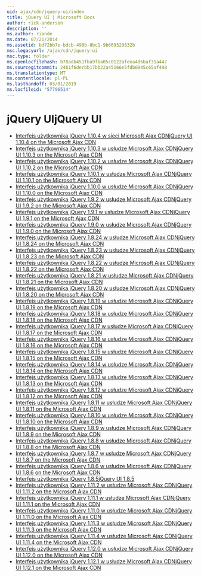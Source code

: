 ```yaml
---
uid: ajax/cdn/jquery-ui/index
title: jQuery UI | Microsoft Docs
author: rick-anderson
description: ''
ms.author: riande
ms.date: 07/21/2014
ms.assetid: bd72bb7e-bdcb-490b-8bc1-9b669329632b
msc.legacyurl: /ajax/cdn/jquery-ui
msc.type: folder
ms.openlocfilehash: b78adb451fba9fba05c0122afeea4d6baf31a447
ms.sourcegitcommit: 24b1f6decbb17bb22a45166e5fdb0845c65af498
ms.translationtype: MT
ms.contentlocale: pl-PL
ms.lasthandoff: 03/01/2019
ms.locfileid: "57796514"
---
```

<a name="jquery-ui"></a><span data-ttu-id="b3581-102">jQuery UI</span><span class="sxs-lookup"><span data-stu-id="b3581-102">jQuery UI</span></span>
====================
- [<span data-ttu-id="b3581-103">Interfejs użytkownika jQuery 1.10.4 w sieci Microsoft Ajax CDN</span><span class="sxs-lookup"><span data-stu-id="b3581-103">jQuery UI 1.10.4 on the Microsoft Ajax CDN</span></span>](cdnjqueryui1104.md)
- [<span data-ttu-id="b3581-104">Interfejs użytkownika jQuery 1.10.3 w usłudze Microsoft Ajax CDN</span><span class="sxs-lookup"><span data-stu-id="b3581-104">jQuery UI 1.10.3 on the Microsoft Ajax CDN</span></span>](cdnjqueryui1103.md)
- [<span data-ttu-id="b3581-105">Interfejs użytkownika jQuery 1.10.2 w usłudze Microsoft Ajax CDN</span><span class="sxs-lookup"><span data-stu-id="b3581-105">jQuery UI 1.10.2 on the Microsoft Ajax CDN</span></span>](cdnjqueryui1102.md)
- [<span data-ttu-id="b3581-106">Interfejs użytkownika jQuery 1.10.1 w usłudze Microsoft Ajax CDN</span><span class="sxs-lookup"><span data-stu-id="b3581-106">jQuery UI 1.10.1 on the Microsoft Ajax CDN</span></span>](cdnjqueryui1101.md)
- [<span data-ttu-id="b3581-107">Interfejs użytkownika jQuery 1.10.0 w usłudze Microsoft Ajax CDN</span><span class="sxs-lookup"><span data-stu-id="b3581-107">jQuery UI 1.10.0 on the Microsoft Ajax CDN</span></span>](cdnjqueryui1100.md)
- [<span data-ttu-id="b3581-108">Interfejs użytkownika jQuery 1.9.2 w usłudze Microsoft Ajax CDN</span><span class="sxs-lookup"><span data-stu-id="b3581-108">jQuery UI 1.9.2 on the Microsoft Ajax CDN</span></span>](cdnjqueryui192.md)
- [<span data-ttu-id="b3581-109">Interfejs użytkownika jQuery 1.9.1 w usłudze Microsoft Ajax CDN</span><span class="sxs-lookup"><span data-stu-id="b3581-109">jQuery UI 1.9.1 on the Microsoft Ajax CDN</span></span>](cdnjqueryui191.md)
- [<span data-ttu-id="b3581-110">Interfejs użytkownika jQuery 1.9.0 w usłudze Microsoft Ajax CDN</span><span class="sxs-lookup"><span data-stu-id="b3581-110">jQuery UI 1.9.0 on the Microsoft Ajax CDN</span></span>](cdnjqueryui190.md)
- [<span data-ttu-id="b3581-111">Interfejs użytkownika jQuery 1.8.24 w usłudze Microsoft Ajax CDN</span><span class="sxs-lookup"><span data-stu-id="b3581-111">jQuery UI 1.8.24 on the Microsoft Ajax CDN</span></span>](cdnjqueryui1824.md)
- [<span data-ttu-id="b3581-112">Interfejs użytkownika jQuery 1.8.23 w usłudze Microsoft Ajax CDN</span><span class="sxs-lookup"><span data-stu-id="b3581-112">jQuery UI 1.8.23 on the Microsoft Ajax CDN</span></span>](cdnjqueryui1823.md)
- [<span data-ttu-id="b3581-113">Interfejs użytkownika jQuery 1.8.22 w usłudze Microsoft Ajax CDN</span><span class="sxs-lookup"><span data-stu-id="b3581-113">jQuery UI 1.8.22 on the Microsoft Ajax CDN</span></span>](cdnjqueryui1822.md)
- [<span data-ttu-id="b3581-114">Interfejs użytkownika jQuery 1.8.21 w usłudze Microsoft Ajax CDN</span><span class="sxs-lookup"><span data-stu-id="b3581-114">jQuery UI 1.8.21 on the Microsoft Ajax CDN</span></span>](cdnjqueryui1821.md)
- [<span data-ttu-id="b3581-115">Interfejs użytkownika jQuery 1.8.20 w usłudze Microsoft Ajax CDN</span><span class="sxs-lookup"><span data-stu-id="b3581-115">jQuery UI 1.8.20 on the Microsoft Ajax CDN</span></span>](cdnjqueryui1820.md)
- [<span data-ttu-id="b3581-116">Interfejs użytkownika jQuery 1.8.19 w usłudze Microsoft Ajax CDN</span><span class="sxs-lookup"><span data-stu-id="b3581-116">jQuery UI 1.8.19 on the Microsoft Ajax CDN</span></span>](cdnjqueryui1819.md)
- [<span data-ttu-id="b3581-117">Interfejs użytkownika jQuery 1.8.18 w usłudze Microsoft Ajax CDN</span><span class="sxs-lookup"><span data-stu-id="b3581-117">jQuery UI 1.8.18 on the Microsoft Ajax CDN</span></span>](cdnjqueryui1818.md)
- [<span data-ttu-id="b3581-118">Interfejs użytkownika jQuery 1.8.17 w usłudze Microsoft Ajax CDN</span><span class="sxs-lookup"><span data-stu-id="b3581-118">jQuery UI 1.8.17 on the Microsoft Ajax CDN</span></span>](cdnjqueryui1817.md)
- [<span data-ttu-id="b3581-119">Interfejs użytkownika jQuery 1.8.16 w usłudze Microsoft Ajax CDN</span><span class="sxs-lookup"><span data-stu-id="b3581-119">jQuery UI 1.8.16 on the Microsoft Ajax CDN</span></span>](cdnjqueryui1816.md)
- [<span data-ttu-id="b3581-120">Interfejs użytkownika jQuery 1.8.15 w usłudze Microsoft Ajax CDN</span><span class="sxs-lookup"><span data-stu-id="b3581-120">jQuery UI 1.8.15 on the Microsoft Ajax CDN</span></span>](cdnjqueryui1815.md)
- [<span data-ttu-id="b3581-121">Interfejs użytkownika jQuery 1.8.14 w usłudze Microsoft Ajax CDN</span><span class="sxs-lookup"><span data-stu-id="b3581-121">jQuery UI 1.8.14 on the Microsoft Ajax CDN</span></span>](cdnjqueryui1814.md)
- [<span data-ttu-id="b3581-122">Interfejs użytkownika jQuery 1.8.13 w usłudze Microsoft Ajax CDN</span><span class="sxs-lookup"><span data-stu-id="b3581-122">jQuery UI 1.8.13 on the Microsoft Ajax CDN</span></span>](cdnjqueryui1813.md)
- [<span data-ttu-id="b3581-123">Interfejs użytkownika jQuery 1.8.12 w usłudze Microsoft Ajax CDN</span><span class="sxs-lookup"><span data-stu-id="b3581-123">jQuery UI 1.8.12 on the Microsoft Ajax CDN</span></span>](cdnjqueryui1812.md)
- [<span data-ttu-id="b3581-124">Interfejs użytkownika jQuery 1.8.11 w usłudze Microsoft Ajax CDN</span><span class="sxs-lookup"><span data-stu-id="b3581-124">jQuery UI 1.8.11 on the Microsoft Ajax CDN</span></span>](cdnjqueryui1811.md)
- [<span data-ttu-id="b3581-125">Interfejs użytkownika jQuery 1.8.10 w usłudze Microsoft Ajax CDN</span><span class="sxs-lookup"><span data-stu-id="b3581-125">jQuery UI 1.8.10 on the Microsoft Ajax CDN</span></span>](cdnjqueryui1910.md)
- [<span data-ttu-id="b3581-126">Interfejs użytkownika jQuery 1.8.9 w usłudze Microsoft Ajax CDN</span><span class="sxs-lookup"><span data-stu-id="b3581-126">jQuery UI 1.8.9 on the Microsoft Ajax CDN</span></span>](cdnjqueryui189.md)
- [<span data-ttu-id="b3581-127">Interfejs użytkownika jQuery 1.8.8 w usłudze Microsoft Ajax CDN</span><span class="sxs-lookup"><span data-stu-id="b3581-127">jQuery UI 1.8.8 on the Microsoft Ajax CDN</span></span>](cdnjqueryui188.md)
- [<span data-ttu-id="b3581-128">Interfejs użytkownika jQuery 1.8.7 w usłudze Microsoft Ajax CDN</span><span class="sxs-lookup"><span data-stu-id="b3581-128">jQuery UI 1.8.7 on the Microsoft Ajax CDN</span></span>](cdnjqueryui187.md)
- [<span data-ttu-id="b3581-129">Interfejs użytkownika jQuery 1.8.6 w usłudze Microsoft Ajax CDN</span><span class="sxs-lookup"><span data-stu-id="b3581-129">jQuery UI 1.8.6 on the Microsoft Ajax CDN</span></span>](cdnjqueryui186.md)
- [<span data-ttu-id="b3581-130">Interfejs użytkownika jQuery 1.8.5</span><span class="sxs-lookup"><span data-stu-id="b3581-130">jQuery UI 1.8.5</span></span>](cdnjqueryui185.md)
- [<span data-ttu-id="b3581-131">Interfejs użytkownika jQuery 1.11.2 w usłudze Microsoft Ajax CDN</span><span class="sxs-lookup"><span data-stu-id="b3581-131">jQuery UI 1.11.2 on the Microsoft Ajax CDN</span></span>](cdnjqueryui1112.md)
- [<span data-ttu-id="b3581-132">Interfejs użytkownika jQuery 1.11.1 w usłudze Microsoft Ajax CDN</span><span class="sxs-lookup"><span data-stu-id="b3581-132">jQuery UI 1.11.1 on the Microsoft Ajax CDN</span></span>](cdnjqueryui1111.md)
- [<span data-ttu-id="b3581-133">Interfejs użytkownika jQuery 1.11.0 w usłudze Microsoft Ajax CDN</span><span class="sxs-lookup"><span data-stu-id="b3581-133">jQuery UI 1.11.0 on the Microsoft Ajax CDN</span></span>](cdnjqueryui1110.md)
- [<span data-ttu-id="b3581-134">Interfejs użytkownika jQuery 1.11.3 w usłudze Microsoft Ajax CDN</span><span class="sxs-lookup"><span data-stu-id="b3581-134">jQuery UI 1.11.3 on the Microsoft Ajax CDN</span></span>](cdnjqueryui1113.md)
- [<span data-ttu-id="b3581-135">Interfejs użytkownika jQuery 1.11.4 w usłudze Microsoft Ajax CDN</span><span class="sxs-lookup"><span data-stu-id="b3581-135">jQuery UI 1.11.4 on the Microsoft Ajax CDN</span></span>](cdnjqueryui1114.md)
- [<span data-ttu-id="b3581-136">Interfejs użytkownika jQuery 1.12.0 w usłudze Microsoft Ajax CDN</span><span class="sxs-lookup"><span data-stu-id="b3581-136">jQuery UI 1.12.0 on the Microsoft Ajax CDN</span></span>](cdnjqueryui1120.md)
- [<span data-ttu-id="b3581-137">Interfejs użytkownika jQuery 1.12.1 w usłudze Microsoft Ajax CDN</span><span class="sxs-lookup"><span data-stu-id="b3581-137">jQuery UI 1.12.1 on the Microsoft Ajax CDN</span></span>](cdnjqueryui1121.md)
